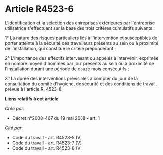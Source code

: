 # Article R4523-6

L'identification et la sélection des entreprises extérieures par l'entreprise utilisatrice s'effectuent sur la base des trois
critères cumulatifs suivants : 

1° La nature des risques particuliers liés à l'intervention et susceptibles de porter atteinte à la sécurité des travailleurs
présents au sein ou à proximité de l'installation, qui constitue le critère prépondérant ; 

2° L'importance des effectifs intervenant ou appelés à intervenir, exprimée en nombre moyen d'hommes par jour présents au
sein ou à proximité de l'installation durant une période de douze mois consécutifs ; 

3° La durée des interventions prévisibles à compter du jour de la consultation du comité d'hygiène, de sécurité et des
conditions de travail, prévue à l'article R. 4523-8.

**Liens relatifs à cet article**

_Créé par_:

  - Décret n°2008-467 du 19 mai 2008 - art. 1

_Cité par_:

  - Code du travail - art. R4523-5 (V)
  - Code du travail - art. R4523-7 (V)
  - Code du travail - art. R4523-8 (V)
